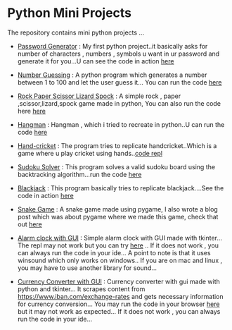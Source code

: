 # Python Mini Projects

The repository contains mini python projects ...

* [Password Generator](https://github.com/grapeJUICE1/python-mini-projects/blob/main/password-generator.py)
: My first python project..it basically asks for number of characters , numbers , symbols u want in ur password and generate it for you...U can see the code in action [here](https://repl.it/@GrapeJUICE/Python-Password-Generator)

* [Number Guessing](https://github.com/grapeJUICE1/python-mini-projects/blob/main/NumberGuesser.py)
: A python program which generates a number between 1 to 100 and let the user guess it... You can run the code [here](https://repl.it/@GrapeJUICE/Number-Guessing-Game)

* [Rock Paper Scissor Lizard Spock](https://github.com/grapeJUICE1/python-mini-projects/blob/main/rockPaperScissorsLizardSpock.py)
: A simple rock , paper ,scissor,lizard,spock game made in python, You can also run the code here [here](https://repl.it/@GrapeJUICE/rock-paper-scissor-lizard-spock#main.py)

* [Hangman](https://github.com/grapeJUICE1/python-mini-projects/blob/main/hangman.py) : Hangman , which i tried to recreate in python..U can run the code [here](https://repl.it/@GrapeJUICE/HANGMAN-Python#main.py)

* [Hand-cricket](https://github.com/grapeJUICE1/python-mini-projects/blob/main/hand-cricket.py) : The program tries to replicate handcricket..Which is a game where u play cricket using hands..[code repl](https://repl.it/@GrapeJUICE/Handcricket-Python)

* [Sudoku Solver](https://github.com/grapeJUICE1/python-mini-projects/blob/main/sudoku-solver.py) : This program solves a valid sudoku board using the backtracking algorithm...run the code [here](https://repl.it/@GrapeJUICE/Sudoku-Solver)

* [Blackjack](https://github.com/grapeJUICE1/python-mini-projects/blob/main/blackjack.py) : This program basically tries to replicate blackjack....See the code in action  [here](https://repl.it/@GrapeJUICE/BLACKJACK#main.py)

* [Snake Game](https://github.com/grapeJUICE1/python-mini-projects/blob/main/snake.py) : A snake game made using pygame, I also wrote a blog post which was about pygame where we made this game, check that out [here](https://dev.to/grapejuice/getting-started-with-pygame-making-a-snake-game-2i1g)

* [Alarm clock with GUI](https://github.com/grapeJUICE1/python-mini-projects/blob/main/alarm.py) : Simple alarm clock with GUI made with tkinter... The repl may not work but you can try [here](https://repl.it/@GrapeJUICE/Alarm-Clock#main.py) .. If it does not work , you can always run the code in your ide... A point to note is that it uses winsound which only works on windows.. If you are on mac and linux , you may have to use another library for sound...

* [Currency Converter with GUI](https://github.com/grapeJUICE1/python-mini-projects/blob/main/currency_converter.py) : Currency converter with gui made with python and tkinter... It scrapes content from https://www.iban.com/exchange-rates and gets necessary information for currency conversion... You may run the code in your browser [here](https://repl.it/@GrapeJUICE/SlategraySaneGraphicslibrary#main.py) but it may not work as expected... If it does not work , you can always run the code in your ide...
















